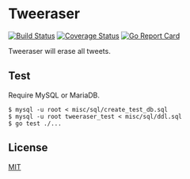 # Tweeraser

[![Build Status](https://travis-ci.org/178inaba/tweeraser.svg?branch=master)](https://travis-ci.org/178inaba/tweeraser)
[![Coverage Status](https://coveralls.io/repos/github/178inaba/tweeraser/badge.svg?branch=master)](https://coveralls.io/github/178inaba/tweeraser?branch=master)
[![Go Report Card](https://goreportcard.com/badge/github.com/178inaba/tweeraser)](https://goreportcard.com/report/github.com/178inaba/tweeraser)

Tweeraser will erase all tweets.

## Test

Require MySQL or MariaDB.

```console
$ mysql -u root < misc/sql/create_test_db.sql
$ mysql -u root tweeraser_test < misc/sql/ddl.sql
$ go test ./...
```

## License

[MIT](LICENSE)
